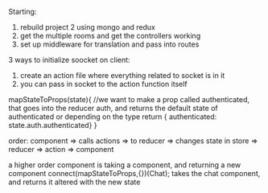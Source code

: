 Starting:
1) rebuild project 2 using mongo and redux
2) get the multiple rooms and get the controllers working
3) set up middleware for translation and pass into routes



3 ways to initialize soocket on client:
1) create an action file where everything related to socket is in it
2) you can pass in socket to the action function itself



mapStateToProps(state){
    //we want to make a prop called authenticated, that goes into the reducer auth, and returns the default state of authenticated or depending on the type
    return { authenticated: state.auth.authenticated}
}

order: component => calls actions => to reducer => changes state in store => reducer => action => component

a higher order component is taking a component, and returning a new component
connect(mapStateToProps,{})(Chat); takes the chat component, and returns it altered with the new state
